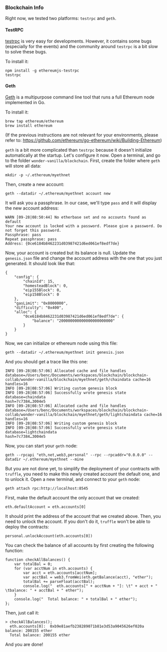 ### Blockchain Info

Right now, we tested two platforms: `testrpc` and `geth`.

#### TestRPC

[testrpc](https://github.com/ethereumjs/testrpc) is very easy for developments. However, it contains some bugs (especially for the events) and the community around `testrpc` is a bit slow to solve these bugs.

To install it:

```
npm install -g ethereumjs-testrpc
testrpc
```

#### Geth

[Geth](https://github.com/ethereum/go-ethereum) is a multipurpose command line tool that runs a full Ethereum node implemented in Go.

To install it:

```
brew tap ethereum/ethereum
brew install ethereum
```

(If the previous instructions are not relevant for your environments, please refer to: https://github.com/ethereum/go-ethereum/wiki/Building-Ethereum)

`geth` is a bit more complicated than `testrpc` because it doesn't initialize automatically at the startup. Let's configure it now. Open a terminal, and go to the folder `wonder-vanilla/blockchain`. First, create the folder where `geth` will store all data:

```
mkdir -p ~/.ethereum/myethnet
```

Then, create a new account:

```
geth --datadir ~/.ethereum/myethnet account new
```

It will ask you a passphrase. In our case, we'll type `pass` and it will display the new account address:

```
WARN [09-28|08:50:44] No etherbase set and no accounts found as default
Your new account is locked with a password. Please give a password. Do not forget this password.
Passphrase: pass
Repeat passphrase: pass
Address: {0ce6184b8462231d03987421d6ed061ef8edf7de}
```

Now, your account is created but its balance is null. Update the `genesis.json` file and change the account address with the one that you just generated. It should look like that:

```
{
	"config": {
		"chainId": 15,
		"homesteadBlock": 0,
		"eip155Block": 0,
		"eip158Block": 0
	},
	"gasLimit": "0x8000000",
	"difficulty": "0x400",
	"alloc": {
		"0ce6184b8462231d03987421d6ed061ef8edf7de": {
			"balance": "200000000000000000000000"
		}
	}
}
```

Now, we can initialize or ethereum node using this file:

```
geth --datadir ~/.ethereum/myethnet init genesis.json
```

And you should get a trace like this one:

```
INFO [09-28|08:57:06] Allocated cache and file handles         database=/Users/benc/Documents/workspaces/blockchain/blockchain-collab/wonder-vanilla/blockchain/myethnet/geth/chaindata cache=16 handles=16
INFO [09-28|08:57:06] Writing custom genesis block
INFO [09-28|08:57:06] Successfully wrote genesis state         database=chaindata                                                                                                       hash=7c7384…3004e5
INFO [09-28|08:57:06] Allocated cache and file handles         database=/Users/benc/Documents/workspaces/blockchain/blockchain-collab/wonder-vanilla/blockchain/myethnet/geth/lightchaindata cache=16 handles=16
INFO [09-28|08:57:06] Writing custom genesis block
INFO [09-28|08:57:06] Successfully wrote genesis state         database=lightchaindata                                                                                                       hash=7c7384…3004e5
```

Now, you can start your `geth` node:

```
geth --rpcapi "eth,net,web3,personal" --rpc --rpcaddr="0.0.0.0" --datadir ~/.ethereum/myethnet --mine
```

But you are not done yet, to simplify the deployment of your contracts with `truffle`, you need to make this newly created account the default one, and to unlock it. Open a new terminal, and connect to your `geth` node:

```
geth attach rpc:http://localhost:8545
```

First, make the default account the only account that we created:

```
eth.defaultAccount = eth.accounts[0]
```

It should print the address of the account that we created above. Then, you need to unlock the account. If you don't do it, `truffle` won't be able to deploy the contracts:

```
personal.unlockAccount(eth.accounts[0])
```

You can check the balance of all accounts by first creating the following function:

```
function checkAllBalances() {
    var totalBal = 0;
    for (var acctNum in eth.accounts) {
        var acct = eth.accounts[acctNum];
        var acctBal = web3.fromWei(eth.getBalance(acct), "ether");
        totalBal += parseFloat(acctBal);
        console.log("  eth.accounts[" + acctNum + "]: \t" + acct + " \tbalance: " + acctBal + " ether");
    }
    console.log("  Total balance: " + totalBal + " ether");
};
```

Then, just call it:

```
> checkAllBalances();
  eth.accounts[0]: 	0xb9e81aefb238289071b81e3d53a9045626ef020a 	balance: 200155 ether
  Total balance: 200155 ether
```

And you are done!
